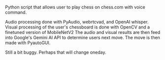 Python script that allows user to play chess on chess.com with voice command.

Audio processing done with PyAudio, webrtcvad, and OpenAI whisper.
Visual processing of the user's chessboard is done with OpenCV and a finetuned version of MobileNetV2
The audio and visual results are then feed into Google's Gemini AI API to determine users next move.
The move is then made with PyautoGUI.

Still a bit buggy. Perhaps that will change oneday.
